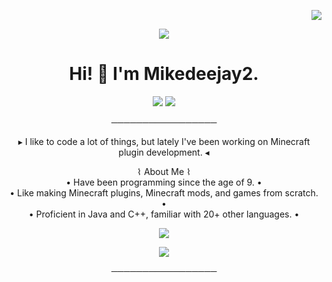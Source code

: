 <p align='right'>
 <img src="https://komarev.com/ghpvc/?username=Mikedeejay2&style=flat-square" />
</p>

<p align='center'>
 <img src="https://user-images.githubusercontent.com/58639173/97764529-51f86b80-1ae5-11eb-8576-bcb53d8f9324.png" />
</p>
<h1 align='center'>
  Hi! 👋 I'm Mikedeejay2.
</h1>

<p align='center'>
 <img src="https://img.shields.io/badge/java-%23ED8B00.svg?&style=for-the-badge&logo=java&logoColor=white" />
 <img src="https://img.shields.io/badge/c++%20-%2300599C.svg?&style=for-the-badge&logo=c%2B%2B&logoColor=white" />
</p>

<p align='center'>
 ─────────────────
</p>

<p align='center'>
 ▸ I like to code a lot of things, but lately I've been working on Minecraft plugin development. ◂
</p>

<p align='center'>
 ⌇ About Me ⌇ <br>
  • Have been programming since the age of 9. •  <br>
  • Like making Minecraft plugins, Minecraft mods, and games from scratch. •  <br>
  • Proficient in Java and C++, familiar with 20+ other languages. •  <br>
</p>

<p align='center'>
 <img src="https://github-readme-stats.vercel.app/api?username=Mikedeejay2&count_private=true&show_icons=true&theme=tokyonight" />
</p>

<p align='center'>
 <img src="https://img.shields.io/badge/Mikedeejay2%233606-%237289DA.svg?&style=for-the-badge&logo=discord&logoColor=white" />
</p>

<p align='center'>
 ─────────────────
 </p>
